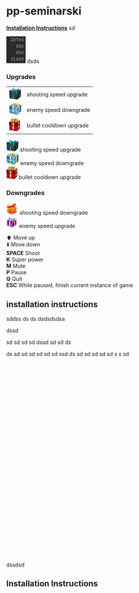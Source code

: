# pp-seminarski

**[Installation Instructions](#installation-instructions)**
sd

![a](2019-04-18_8-35-56.png) 
dsds


### Upgrades

|||
---|---
![gift1](gift1.png) | shooting speed upgrade  
![gift4](gift41.png) | enemy speed downgrade   
![gift5](gift51.png) | bullet cooldown upgrade  

![gift1](gift1.png) shooting speed upgrade  
![gift4](gift41.png) enemy speed downgrade   
![gift5](gift51.png) bullet cooldown upgrade  


### Downgrades


![gift2](gift21.png) shooting speed downgrade  
![gift3](gift31.png) enemy speed upgrade



:arrow_up: Move up  
:arrow_down: Move down  
**SPACE** Shoot  
**K** Super power  
**M** Mute  
**P** Pause  
**Q** Quit  
**ESC** While paused, finish current instance of game

## installation instructions


sddss
ds
ds
dsdsdsdsa

dssd

sd
sd
sd
sd
dssd
sd
sd
ds


ds
sd
sd
sd
sd
sd
sd
ssd
ds
sd
sd
sd
sd
sd
s
s
sd
<br>
<br>
<br>
<br>
<br>
<br>
<br>
<br>
<br>
<br>
<br>
<br>
<br>
<br>
<br>
<br>
<br>
<br>
<br>
<br>
<br>
<br>
<br>
<br>
<br>
<br>
<br>
<br>
<br>
<br>
<br>
<br>


dssdsd
## Installation Instructions
<br>
<br>
<br>
<br>
<br>
<br>
<br>
<br>
<br>
<br>
<br>
<br>
<br>
<br>
<br>
<br>
<br>
<br>
<br>
<br>
<br>
<br>
<br>
<br>
<br>
<br>
<br>
<br>
<br>
<br>
<br>
<br>